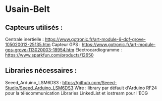 # Usain-Belt

## Capteurs utilisés :

Centrale inertielle : https://www.gotronic.fr/art-module-6-dof-grove-105020012-25135.htm
Capteur GPS : https://www.gotronic.fr/art-module-gps-grove-113020003-18954.htm
Electrocardiogramme : https://www.sparkfun.com/products/12650

## Libraries nécessaires :

Seeed_Arduino_LSM6DS3 : https://github.com/Seeed-Studio/Seeed_Arduino_LSM6DS3
Wire : library par défault d'Arduino
RF24 pour la télécommunication
Libraries LinkedList et iostream pour l'ECG
